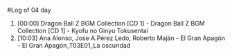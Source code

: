 #Log of 04 day

1. [00:00] Dragon Ball Z BGM Collection [CD 1] - Dragon Ball Z BGM Collection [CD 1] - Kyofu no Ginyu Tokusentai
1. [10:03] Ana Alonso, Jose A.Pérez Ledo, Roberto Maján - El Gran Apagón - El Gran Apagón_T03E01_La oscuridad
